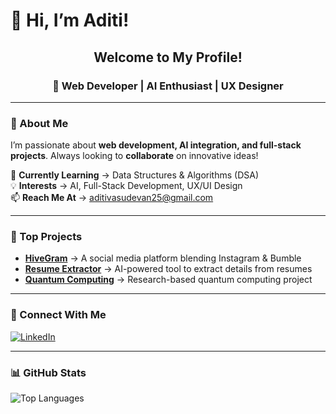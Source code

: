 # 👋 Hi, I’m Aditi!  
<h2 align="center"> Welcome to My Profile! </h2>
<h3 align="center">🚀 Web Developer | AI Enthusiast | UX Designer  </h3>

---

### 🚀 About Me
I’m passionate about **web development, AI integration, and full-stack projects**. Always looking to **collaborate** on innovative ideas!  

🌱 **Currently Learning** → Data Structures & Algorithms (DSA)  
💡 **Interests** → AI, Full-Stack Development, UX/UI Design  
📫 **Reach Me At** → [aditivasudevan25@gmail.com](mailto:aditivasudevan25@gmail.com)  

---

### 📌 Top Projects  
- **[HiveGram](https://github.com/aditiv101/HiveGram-)** → A social media platform blending Instagram & Bumble  
- **[Resume Extractor](https://github.com/aditiv101/resume-extractor)** → AI-powered tool to extract details from resumes  
- **[Quantum Computing](https://github.com/aditiv101/quantum-computing)** → Research-based quantum computing project  

---

### 🔗 Connect With Me  
[![LinkedIn](https://img.icons8.com/fluency/48/000000/linkedin.png)](https://www.linkedin.com/in/aditi-vasudevan-6072a024b/)

---

### 📊 GitHub Stats  
![Top Languages](https://github-readme-stats.vercel.app/api/top-langs/?username=aditiv101&layout=compact&theme=dark&cache_seconds=86400)



